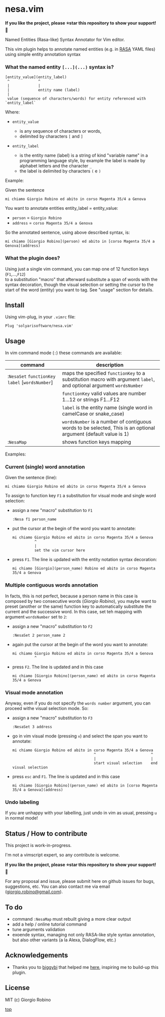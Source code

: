# nesa.vim
**If you like the project, please ⭐️star this repository to show your support! 🙏**

Named Entities (Rasa-like) Syntax Annotator for Vim editor.

This vim plugin helps to annotate named entities (e.g. in [RASA](https://rasa.com/) YAML files) 
using simple entity annotation syntax

### What the named entity `[...](...)` syntax is? 

```
[entity_value](entity_label)
 ^             ^
 |             |
 |             entity name (label)
 |
 value (sequence of characters/words) for entity referenced with `entity_label`
```

Where: 

- `entity_value` 

    - is any sequence of characters or words, 
    - delimited by characters `[` and `]`

- `entity_label` 

  - is the entity name (label) 
    is a string of kind "variable name" in a programming language style,
    by example the label is made by alphabet letters and the character `_`
  - the label is delimited by characters `(` e `)`

Example:

Given the sentence

```
mi chiamo Giorgio Robino ed abito in corso Magenta 35/4 a Genova
```

You want to annotate entities entity_label = entity_value:
- `person` = `Giorgio Robino`
- `address` = `corso Magenta 35/4 a Genova`


So the annotated sentence, using above described syntax, is:
```
mi chiamo [Giorgio Robino](person) ed abito in [corso Magenta 35/4 a Genova](address)
```

### What the plugin does?

Using just a single vim command, you can map one of 12 function keys (`F1`,...,`F12`)  
to a substitution "macro" that afterward substitute a span of words with the syntax decoration, 
though the visual selection or setting the cursor to the start of the word (entity) you want to tag.
See "usage" section for details.

## Install

Using vim-plug, in your `.vimrc` file:

    Plug 'solyarisoftware/nesa.vim'


## Usage

In vim command mode (`:`) these commands are available:

| command                                          | description                                                                                                         |
| ---                                              | ---                                                                                                                 |
| :`NesaSet` `functionKey` `label` [`wordsNumber`] | maps the specified `functionKey` to a substitution macro with argument `label`, and optional argument `wordsNumber` |
|                                                  | `functionKey` valid values are number 1...12 or strings F1...F12                                                    |
|                                                  | `label` is the entity name (single word in camelCase or snake_case)                                                 |
|                                                  | `wordsNumber` is a number of contiguous words to be selected, This is an optional argument (default value is 1)     |
| :`NesaMap`                                       | shows function keys mapping                                                                                         |

Examples:

### Current (single) word annotation

Given the sentence (line):

    mi chiamo Giorgio Robino ed abito in corso Magenta 35/4 a Genova

To assign to function key `F1` a substitution for visual mode and single word selection:

- assign a new "macro" substitution to `F1`

      :Nesa f1 person_name

- put the cursor at the begin of the word you want to annotate: 

      mi chiamo Giorgio Robino ed abito in corso Magenta 35/4 a Genova
                ^
                |
                set the vim cursor here

- press `F1`. The line is updated with the entity notation syntax decoration:

      mi chiamo [Giorgio](person_name) Robino ed abito in corso Magenta 35/4 a Genova
    

### Multiple contiguous words annotation

In facts, this is not perfect, because a person name in this case is composed by two consecutive words (*Giorgio Robino*),
you maybe want to preset (another or the same) function key to automatically substitute the current and the successive word.
In this case, set teh mapping with argument `wordsNumber` set to `2`:

- assign a new "macro" substitution to `F2`

      :NesaSet 2 person_name 2

- again put the cursor at the begin of the word you want to annotate: 

      mi chiamo Giorgio Robino ed abito in corso Magenta 35/4 a Genova
                ^

- press `F2`. The line is updated and in this case 

      mi chiamo [Giorgio Robino](person_name) ed abito in corso Magenta 35/4 a Genova


### Visual mode annotation

Anyway, even if you do not specify the `words number` argument,
you can proceed withe visual selection mode. So:

- assign a new "macro" substitution to `F3`

      :NesaSet 3 address

- go in vim visual mode (pressing `v`) and select the span you want to annotate: 

      mi chiamo Giorgio Robino ed abito in corso Magenta 35/4 a Genova
                                           ^                         ^
                                           |                         |
                                           start visual selection    end visual selection

- press `esc` and `F1`. The line is updated and in this case 

      mi chiamo [Giorgio Robino](person_name) ed abito in [corso Magenta 35/4 a Genova](address)


### Undo labeling

If you are unhappy with your labelling, just undo in vim as usual, pressing `u` in normal mode!


## Status / How to contribute

This project is work-in-progress.

I'm not a vimscript expert, so any contribute is welcome.

**If you like the project, please ⭐️star this repository to show your support! 🙏**

For any proposal and issue, please submit here on github issues for bugs, suggestions, etc.
You can also contact me via email (giorgio.robino@gmail.com).


## To do

- command `:NesaMap` must rebuilt giving a more clear output
- add a help / online tutorial command
- tune arguments validation
- exoende syntax, managing not only RASA-like style syntax annotation, but also other variants (a la Alexa, DialogFlow, etc.)


## Acknowledgements

- Thanks you to [biggybi](https://vi.stackexchange.com/users/22375/biggybi) 
  that helped me [here](https://vi.stackexchange.com/a/34824/983), 
  inspiring me to build-up this plugin.


## License

MIT (c) Giorgio Robino


[top](#)
